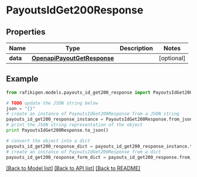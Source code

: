 # PayoutsIdGet200Response


## Properties
Name | Type | Description | Notes
------------ | ------------- | ------------- | -------------
**data** | [**OpenapiPayoutGetResponse**](OpenapiPayoutGetResponse.md) |  | [optional] 

## Example

```python
from rafikigen.models.payouts_id_get200_response import PayoutsIdGet200Response

# TODO update the JSON string below
json = "{}"
# create an instance of PayoutsIdGet200Response from a JSON string
payouts_id_get200_response_instance = PayoutsIdGet200Response.from_json(json)
# print the JSON string representation of the object
print PayoutsIdGet200Response.to_json()

# convert the object into a dict
payouts_id_get200_response_dict = payouts_id_get200_response_instance.to_dict()
# create an instance of PayoutsIdGet200Response from a dict
payouts_id_get200_response_form_dict = payouts_id_get200_response.from_dict(payouts_id_get200_response_dict)
```
[[Back to Model list]](../README.md#documentation-for-models) [[Back to API list]](../README.md#documentation-for-api-endpoints) [[Back to README]](../README.md)



